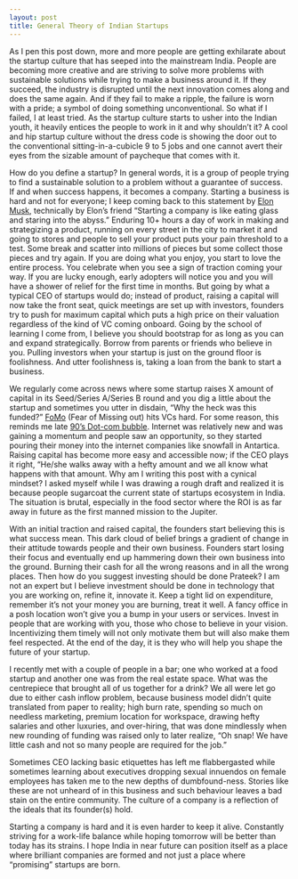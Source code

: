 ```yaml
---
layout: post
title: General Theory of Indian Startups
---
```


As I pen this post down, more and more people are getting exhilarate about the startup culture that has seeped into the mainstream India. People are becoming more creative and are striving to solve more problems with sustainable solutions while trying to make a business around it. If they succeed, the industry is disrupted until the next innovation comes along and does the same again. And if they fail to make a ripple, the failure is worn with a pride; a symbol of doing something unconventional. So what if I failed, I at least tried. As the startup culture starts to usher into the Indian youth, it heavily entices the people to work in it and why shouldn’t it? A cool and hip startup culture without the dress code is showing the door out to the conventional sitting-in-a-cubicle 9 to 5 jobs and one cannot avert their eyes from the sizable amount of paycheque that comes with it.

How do you define a startup? In general words, it is a group of people trying to find a sustainable solution to a problem without a guarantee of success. If and when success happens, it becomes a company. Starting a business is hard and not for everyone; I keep coming back to this statement by [Elon Musk][1], technically by Elon’s friend “Starting a company is like eating glass and staring into the abyss.” Enduring 10+ hours a day of work in making and strategizing a product, running on every street in the city to market it and going to stores and people to sell your product puts your pain threshold to a test. Some break and scatter into millions of pieces but some collect those pieces and try again. If you are doing what you enjoy, you start to love the entire process. You celebrate when you see a sign of traction coming your way. If you are lucky enough, early adopters will notice you and you will have a shower of relief for the first time in months. But going by what a typical CEO of startups would do; instead of product, raising a capital will now take the front seat, quick meetings are set up with investors, founders try to push for maximum capital which puts a high price on their valuation regardless of the kind of VC coming onboard. Going by the school of learning I come from, I believe you should bootstrap for as long as you can and expand strategically. Borrow from parents or friends who believe in you. Pulling investors when your startup is just on the ground floor is foolishness. And utter foolishness is, taking a loan from the bank to start a business.

We regularly come across news where some startup raises X amount of capital in its Seed/Series A/Series B round and you dig a little about the startup and sometimes you utter in disdain, “Why the heck was this funded?” [FoMo][2] (Fear of Missing out) hits VCs hard. For some reason, this reminds me late [90’s Dot-com bubble][3]. Internet was relatively new and was gaining a momentum and people saw an opportunity, so they started pouring their money into the internet companies like snowfall in Antartica. Raising capital has become more easy and accessible now; if the CEO plays it right, “He/she walks away with a hefty amount and we all know what happens with that amount. Why am I writing this post with a cynical mindset? I asked myself while I was drawing a rough draft and realized it is because people sugarcoat the current state of startups ecosystem in India. The situation is brutal, especially in the food sector where the ROI is as far away in future as the first manned mission to the Jupiter.

With an initial traction and raised capital, the founders start believing this is what success mean. This dark cloud of belief brings a gradient of change in their attitude towards people and their own business. Founders start losing their focus and eventually end up hammering down their own business into the ground. Burning their cash for all the wrong reasons and in all the wrong places. Then how do you suggest investing should be done Prateek? I am not an expert but I believe investment should be done in technology that you are working on, refine it, innovate it. Keep a tight lid on expenditure, remember it’s not your money you are burning, treat it well. A fancy office in a posh location won’t give you a bump in your users or services. Invest in people that are working with you, those who chose to believe in your vision. Incentivizing them timely will not only motivate them but will also make them feel respected. At the end of the day, it is they who will help you shape the future of your startup.

I recently met with a couple of people in a bar; one who worked at a food startup and another one was from the real estate space. What was the centrepiece that brought all of us together for a drink? We all were let go due to either cash inflow problem, because business model didn’t quite translated from paper to reality; high burn rate, spending so much on needless marketing, premium location for workspace, drawing hefty salaries and other luxuries, and over-hiring, that was done mindlessly when new rounding of funding was raised only to later realize, “Oh snap! We have little cash and not so many people are required for the job.”

Sometimes CEO lacking basic etiquettes has left me flabbergasted while sometimes learning about executives dropping sexual innuendos on female employees has taken me to the new depths of dumbfound-ness. Stories like these are not unheard of in this business and such behaviour leaves a bad stain on the entire community. The culture of a company is a reflection of the ideals that its founder(s) hold.

Starting a company is hard and it is even harder to keep it alive. Constantly striving for a work-life balance while hoping tomorrow will be better than today has its strains. I hope India in near future can position itself as a place where brilliant companies are formed and not just a place where “promising” startups are born.

[1]: https://en.wikipedia.org/wiki/Elon_Musk
[2]: https://en.wikipedia.org/wiki/Fear_of_missing_out
[3]: https://en.wikipedia.org/wiki/Dot-com_bubble
